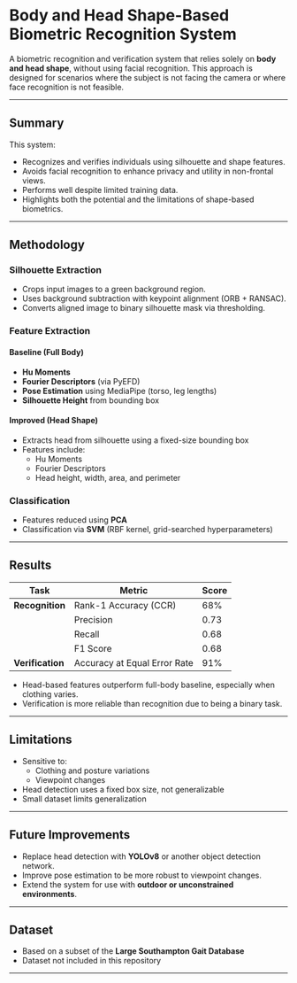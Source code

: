 #  Body and Head Shape-Based Biometric Recognition System

A biometric recognition and verification system that relies solely on **body and head shape**, without using facial recognition. This approach is designed for scenarios where the subject is not facing the camera or where face recognition is not feasible.

---

##  Summary

This system:
- Recognizes and verifies individuals using silhouette and shape features.
- Avoids facial recognition to enhance privacy and utility in non-frontal views.
- Performs well despite limited training data.
- Highlights both the potential and the limitations of shape-based biometrics.

---

##  Methodology

###  Silhouette Extraction
- Crops input images to a green background region.
- Uses background subtraction with keypoint alignment (ORB + RANSAC).
- Converts aligned image to binary silhouette mask via thresholding.

###  Feature Extraction

#### Baseline (Full Body)
- **Hu Moments**
- **Fourier Descriptors** (via PyEFD)
- **Pose Estimation** using MediaPipe (torso, leg lengths)
- **Silhouette Height** from bounding box

#### Improved (Head Shape)
- Extracts head from silhouette using a fixed-size bounding box
- Features include:
  - Hu Moments
  - Fourier Descriptors
  - Head height, width, area, and perimeter

###  Classification
- Features reduced using **PCA**
- Classification via **SVM** (RBF kernel, grid-searched hyperparameters)

---

##  Results

| Task                | Metric                     | Score       |
|---------------------|----------------------------|-------------|
| **Recognition**     | Rank-1 Accuracy (CCR)      | 68%         |
|                     | Precision                  | 0.73        |
|                     | Recall                     | 0.68        |
|                     | F1 Score                   | 0.68        |
| **Verification**    | Accuracy at Equal Error Rate | 91%       |

- Head-based features outperform full-body baseline, especially when clothing varies.
- Verification is more reliable than recognition due to being a binary task.

---

##  Limitations

- Sensitive to:
  - Clothing and posture variations
  - Viewpoint changes
- Head detection uses a fixed box size, not generalizable
- Small dataset limits generalization

---

##  Future Improvements

- Replace head detection with **YOLOv8** or another object detection network.
- Improve pose estimation to be more robust to viewpoint changes.
- Extend the system for use with **outdoor or unconstrained environments**.

---

##  Dataset

- Based on a subset of the **Large Southampton Gait Database**
- Dataset not included in this repository

---


